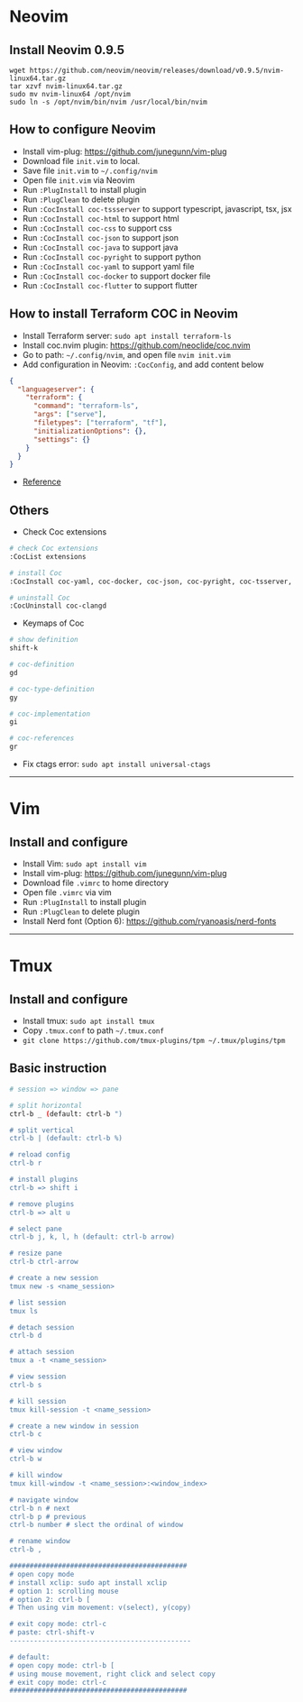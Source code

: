 # Neovim

## Install Neovim 0.9.5
```
wget https://github.com/neovim/neovim/releases/download/v0.9.5/nvim-linux64.tar.gz
tar xzvf nvim-linux64.tar.gz
sudo mv nvim-linux64 /opt/nvim
sudo ln -s /opt/nvim/bin/nvim /usr/local/bin/nvim
```

## How to configure Neovim

-   Install vim-plug: https://github.com/junegunn/vim-plug
-   Download file `init.vim` to local.
-   Save file `init.vim` to `~/.config/nvim`
-   Open file `init.vim` via Neovim
-   Run `:PlugInstall` to install plugin
-   Run `:PlugClean` to delete plugin
-	Run `:CocInstall coc-tssserver` to support typescript, javascript, tsx, jsx
-	Run `:CocInstall coc-html` to support html
-	Run `:CocInstall coc-css` to support css
-	Run `:CocInstall coc-json` to support json
-	Run `:CocInstall coc-java` to support java
-	Run `:CocInstall coc-pyright` to support python
-	Run `:CocInstall coc-yaml` to support yaml file
-	Run `:CocInstall coc-docker` to support docker file
-	Run `:CocInstall coc-flutter` to support flutter

## How to install Terraform COC in Neovim
- Install Terraform server: `sudo apt install terraform-ls`
- Install coc.nvim plugin: https://github.com/neoclide/coc.nvim
- Go to path: `~/.config/nvim`, and open file `nvim init.vim`
- Add configuration in Neovim: `:CocConfig`, and add content below
```json
{
  "languageserver": {
    "terraform": {
      "command": "terraform-ls",
      "args": ["serve"],
      "filetypes": ["terraform", "tf"],
      "initializationOptions": {},
      "settings": {}
    }
  }
}
```
- [Reference](https://github.com/hashicorp/terraform-ls/blob/main/docs/USAGE.md#vim--neovim)

## Others

- Check Coc extensions
```bash
# check Coc extensions
:CocList extensions

# install Coc
:CocInstall coc-yaml, coc-docker, coc-json, coc-pyright, coc-tsserver, coc-clangd

# uninstall Coc
:CocUninstall coc-clangd
```

- Keymaps of Coc
```bash
# show definition
shift-k

# coc-definition
gd

# coc-type-definition 
gy

# coc-implementation
gi

# coc-references
gr
```

- Fix ctags error: `sudo apt install universal-ctags`

---

# Vim

## Install and configure

-   Install Vim: `sudo apt install vim`
-   Install vim-plug: https://github.com/junegunn/vim-plug
-   Download file `.vimrc` to home directory
-   Open file `.vimrc` via vim
-   Run `:PlugInstall` to install plugin
-   Run `:PlugClean` to delete plugin
-   Install Nerd font (Option 6): https://github.com/ryanoasis/nerd-fonts 

---

# Tmux

## Install and configure

- Install tmux: `sudo apt install tmux`
- Copy `.tmux.conf` to path `~/.tmux.conf`
- `git clone https://github.com/tmux-plugins/tpm ~/.tmux/plugins/tpm`

## Basic instruction

```bash
# session => window => pane

# split horizontal
ctrl-b _ (default: ctrl-b ")

# split vertical
ctrl-b | (default: ctrl-b %)

# reload config
ctrl-b r

# install plugins
ctrl-b => shift i

# remove plugins
ctrl-b => alt u

# select pane
ctrl-b j, k, l, h (default: ctrl-b arrow)

# resize pane
ctrl-b ctrl-arrow

# create a new session
tmux new -s <name_session>

# list session
tmux ls

# detach session
ctrl-b d

# attach session
tmux a -t <name_session>

# view session
ctrl-b s

# kill session
tmux kill-session -t <name_session>

# create a new window in session
ctrl-b c

# view window
ctrl-b w

# kill window
tmux kill-window -t <name_session>:<window_index>

# navigate window 
ctrl-b n # next
ctrl-b p # previous
ctrl-b number # slect the ordinal of window

# rename window
ctrl-b ,

############################################
# open copy mode
# install xclip: sudo apt install xclip
# option 1: scrolling mouse
# option 2: ctrl-b [
# Then using vim movement: v(select), y(copy)

# exit copy mode: ctrl-c
# paste: ctrl-shift-v
---------------------------------------------

# default:
# open copy mode: ctrl-b [
# using mouse movement, right click and select copy
# exit copy mode: ctrl-c
############################################
```
